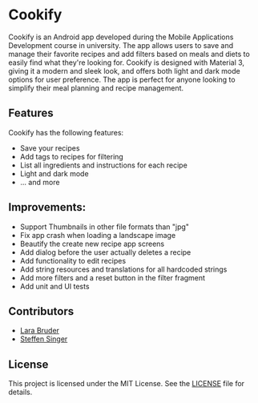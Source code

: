 # Cookify

Cookify is an Android app developed during the Mobile Applications Development course in university.
The app allows users to save and manage their favorite recipes and add filters based on meals and diets to easily find what they're looking for.
Cookify is designed with Material 3, giving it a modern and sleek look, and offers both light and dark mode options for user preference.
The app is perfect for anyone looking to simplify their meal planning and recipe management.

## Features

Cookify has the following features:

- Save your recipes
- Add tags to recipes for filtering
- List all ingredients and instructions for each recipe
- Light and dark mode
- ... and more

## Improvements:

- Support Thumbnails in other file formats than "jpg"
- Fix app crash when loading a landscape image
- Beautify the create new recipe app screens
- Add dialog before the user actually deletes a recipe
- Add functionality to edit recipes
- Add string resources and translations for all hardcoded strings
- Add more filters and a reset button in the filter fragment
- Add unit and UI tests

## Contributors

- [Lara Bruder](https://github.com/LaraBruder)
- [Steffen Singer](https://github.com/stapps21)

## License

This project is licensed under the MIT License. See the [LICENSE](LICENSE) file for details.
